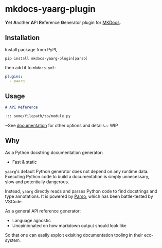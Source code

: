 # mkdocs-yaarg-plugin

**Y**et **A**nother **A**PI **R**eference **G**enerator plugin for [MKDocs](https://www.mkdocs.org/).

## Installation

Install package from PyPI,

```
pip install mkdocs-yaarg-plugin[parso]
```

then add it to `mkdocs.yml`:

```yaml
plugins:
  - yaarg
```

## Usage

```markdown
# API Reference

::: some/filepath/to/module.py
```

~See [documentation]() for other options and details.~ WIP

## Why

As a Python docstring documentation generator:

- Fast & static

`yaarg`'s default Python generator does not depend on any runtime data.
Executing Python code to build a documentation is simply unnecessary, slow and potentially dangerous.

Instead, `yaarg` directly reads and parses Python code to find docstrings and type annotations.
It is powered by [Parso](https://parso.readthedocs.io/en/latest/), which has been battle-tested by VSCode.

As a general API reference generator:

- Language agnostic
- Unopinionated on how markdown output should look like

So that one can easily exploit exisiting documentation tooling in their eco-system.
